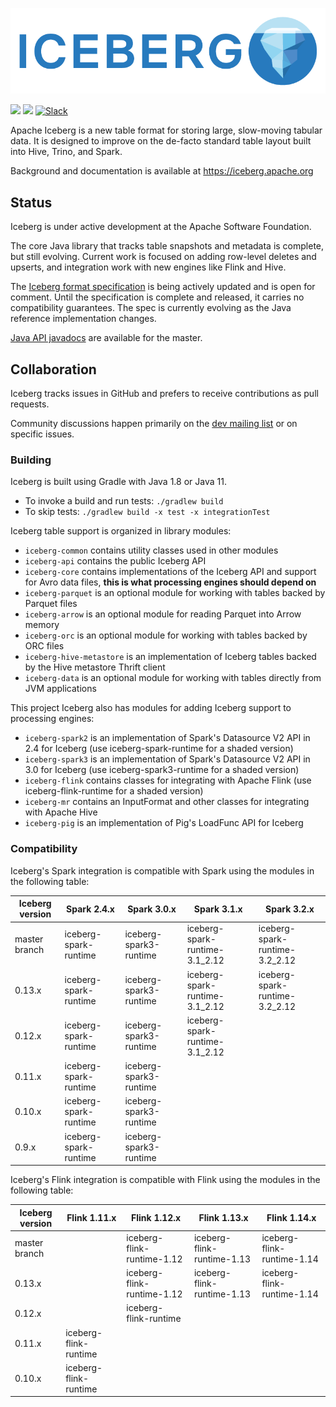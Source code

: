 <!--
  - Licensed to the Apache Software Foundation (ASF) under one
  - or more contributor license agreements.  See the NOTICE file
  - distributed with this work for additional information
  - regarding copyright ownership.  The ASF licenses this file
  - to you under the Apache License, Version 2.0 (the
  - "License"); you may not use this file except in compliance
  - with the License.  You may obtain a copy of the License at
  -
  -   http://www.apache.org/licenses/LICENSE-2.0
  -
  - Unless required by applicable law or agreed to in writing,
  - software distributed under the License is distributed on an
  - "AS IS" BASIS, WITHOUT WARRANTIES OR CONDITIONS OF ANY
  - KIND, either express or implied.  See the License for the
  - specific language governing permissions and limitations
  - under the License.
  -->

![](site/docs/img/Iceberg-logo.png)

[![](https://github.com/apache/iceberg/actions/workflows/java-ci.yml/badge.svg)](https://github.com/apache/iceberg/actions/workflows/java-ci.yml)
[![](https://github.com/apache/iceberg/actions/workflows/python-ci.yml/badge.svg)](https://github.com/apache/iceberg/actions/workflows/python-ci.yml)
[![Slack](https://img.shields.io/badge/chat-on%20Slack-brightgreen.svg)](https://apache-iceberg.slack.com/)

Apache Iceberg is a new table format for storing large, slow-moving tabular data. It is designed to improve on the de-facto standard table layout built into Hive, Trino, and Spark.

Background and documentation is available at <https://iceberg.apache.org>


## Status

Iceberg is under active development at the Apache Software Foundation.

The core Java library that tracks table snapshots and metadata is complete, but still evolving. Current work is focused on adding row-level deletes and upserts, and integration work with new engines like Flink and Hive.

The [Iceberg format specification][iceberg-spec] is being actively updated and is open for comment. Until the specification is complete and released, it carries no compatibility guarantees. The spec is currently evolving as the Java reference implementation changes.

[Java API javadocs][iceberg-javadocs] are available for the master.

[iceberg-javadocs]: https://iceberg.apache.org/javadoc/master
[iceberg-spec]: https://iceberg.apache.org/spec


## Collaboration

Iceberg tracks issues in GitHub and prefers to receive contributions as pull requests.

Community discussions happen primarily on the [dev mailing list][dev-list] or on specific issues.

[dev-list]: mailto:dev@iceberg.apache.org


### Building

Iceberg is built using Gradle with Java 1.8 or Java 11.

* To invoke a build and run tests: `./gradlew build`
* To skip tests: `./gradlew build -x test -x integrationTest`

Iceberg table support is organized in library modules:

* `iceberg-common` contains utility classes used in other modules
* `iceberg-api` contains the public Iceberg API
* `iceberg-core` contains implementations of the Iceberg API and support for Avro data files, **this is what processing engines should depend on**
* `iceberg-parquet` is an optional module for working with tables backed by Parquet files
* `iceberg-arrow` is an optional module for reading Parquet into Arrow memory
* `iceberg-orc` is an optional module for working with tables backed by ORC files
* `iceberg-hive-metastore` is an implementation of Iceberg tables backed by the Hive metastore Thrift client
* `iceberg-data` is an optional module for working with tables directly from JVM applications

This project Iceberg also has modules for adding Iceberg support to processing engines:

* `iceberg-spark2` is an implementation of Spark's Datasource V2 API in 2.4 for Iceberg (use iceberg-spark-runtime for a shaded version)
* `iceberg-spark3` is an implementation of Spark's Datasource V2 API in 3.0 for Iceberg (use iceberg-spark3-runtime for a shaded version)
* `iceberg-flink` contains classes for integrating with Apache Flink (use iceberg-flink-runtime for a shaded version)
* `iceberg-mr` contains an InputFormat and other classes for integrating with Apache Hive
* `iceberg-pig` is an implementation of Pig's LoadFunc API for Iceberg

### Compatibility

Iceberg's Spark integration is compatible with Spark using the modules in the following table:

| Iceberg version | Spark 2.4.x           | Spark 3.0.x            | Spark 3.1.x                    | Spark 3.2.x                    |
|-----------------| --------------------- | ---------------------- | ------------------------------ | ------------------------------ |
| master branch   | iceberg-spark-runtime | iceberg-spark3-runtime | iceberg-spark-runtime-3.1_2.12 | iceberg-spark-runtime-3.2_2.12 |
| 0.13.x          | iceberg-spark-runtime | iceberg-spark3-runtime | iceberg-spark-runtime-3.1_2.12 | iceberg-spark-runtime-3.2_2.12 |
| 0.12.x          | iceberg-spark-runtime | iceberg-spark3-runtime | iceberg-spark-runtime-3.1_2.12 |                                |
| 0.11.x          | iceberg-spark-runtime | iceberg-spark3-runtime |                                |                                |
| 0.10.x          | iceberg-spark-runtime | iceberg-spark3-runtime |                                |                                |
| 0.9.x           | iceberg-spark-runtime | iceberg-spark3-runtime |                                |                                |

Iceberg's Flink integration is compatible with Flink using the modules in the following table:

| Iceberg version | Flink 1.11.x          | Flink 1.12.x               | Flink 1.13.x               | Flink 1.14.x               |
|-----------------| --------------------- | -------------------------- | -------------------------- | -------------------------- |
| master branch   |                       | iceberg-flink-runtime-1.12 | iceberg-flink-runtime-1.13 | iceberg-flink-runtime-1.14 |
| 0.13.x          |                       | iceberg-flink-runtime-1.12 | iceberg-flink-runtime-1.13 | iceberg-flink-runtime-1.14 |
| 0.12.x          |                       | iceberg-flink-runtime      |                            |                            |
| 0.11.x          | iceberg-flink-runtime |                            |                            |                            |
| 0.10.x          | iceberg-flink-runtime |                            |                            |                            |
